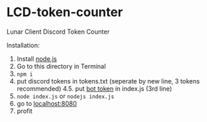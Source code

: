# LCD-token-counter
 Lunar Client Discord Token Counter

Installation:
1. Install [node.js](https://node.js.org)
2. Go to this directory in Terminal
3. `npm i`
4. put discord tokens in tokens.txt (seperate by new line, 3 tokens recommended)
4.5. put [bot token](https://discord.com/developers/applications) in index.js (3rd line)
5. `node index.js` or `nodejs index.js`
6. go to [localhost:8080](http://[::1]:8080)
7. profit
